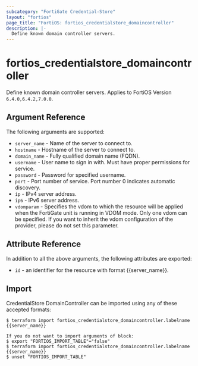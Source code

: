```yaml
---
subcategory: "FortiGate Credential-Store"
layout: "fortios"
page_title: "FortiOS: fortios_credentialstore_domaincontroller"
description: |-
  Define known domain controller servers.
---
```


# fortios_credentialstore_domaincontroller
Define known domain controller servers. Applies to FortiOS Version `6.4.0,6.4.2,7.0.0`.

## Argument Reference

The following arguments are supported:

* `server_name` - Name of the server to connect to.
* `hostname` - Hostname of the server to connect to.
* `domain_name` - Fully qualified domain name (FQDN).
* `username` - User name to sign in with. Must have proper permissions for service.
* `password` - Password for specified username.
* `port` - Port number of service. Port number 0 indicates automatic discovery.
* `ip` - IPv4 server address.
* `ip6` - IPv6 server address.
* `vdomparam` - Specifies the vdom to which the resource will be applied when the FortiGate unit is running in VDOM mode. Only one vdom can be specified. If you want to inherit the vdom configuration of the provider, please do not set this parameter.


## Attribute Reference

In addition to all the above arguments, the following attributes are exported:
* `id` - an identifier for the resource with format {{server_name}}.

## Import

CredentialStore DomainController can be imported using any of these accepted formats:
```
$ terraform import fortios_credentialstore_domaincontroller.labelname {{server_name}}

If you do not want to import arguments of block:
$ export "FORTIOS_IMPORT_TABLE"="false"
$ terraform import fortios_credentialstore_domaincontroller.labelname {{server_name}}
$ unset "FORTIOS_IMPORT_TABLE"
```
